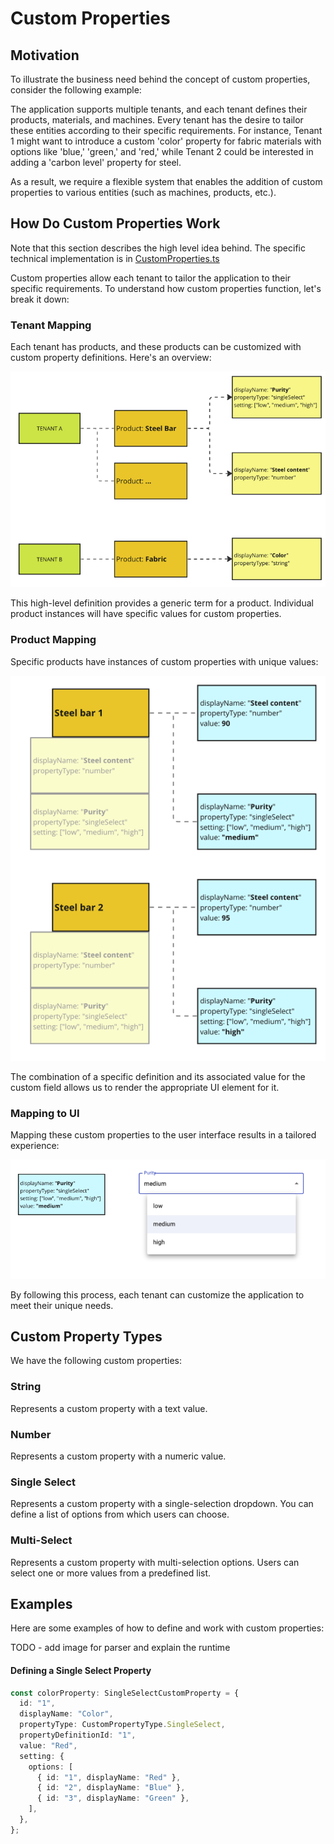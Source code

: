 # Custom Properties

## Motivation

To illustrate the business need behind the concept of custom properties, consider the following example:

The application supports multiple tenants, and each tenant defines their products, materials, and machines. Every tenant has the desire to tailor these entities according to their specific requirements. For instance, Tenant 1 might want to introduce a custom 'color' property for fabric materials with options like 'blue,' 'green,' and 'red,' while Tenant 2 could be interested in adding a 'carbon level' property for steel.

As a result, we require a flexible system that enables the addition of custom properties to various entities (such as machines, products, etc.).

## How Do Custom Properties Work

Note that this section describes the high level idea behind. The specific technical implementation is in [CustomProperties.ts](./types/CustomProperties.ts)

Custom properties allow each tenant to tailor the application to their specific requirements. To understand how custom properties function, let's break it down:

### Tenant Mapping

Each tenant has products, and these products can be customized with custom property definitions. Here's an overview:

![Tenant Mapping](./images/custom-props-tenant.png)

This high-level definition provides a generic term for a product. Individual product instances will have specific values for custom properties.

### Product Mapping

Specific products have instances of custom properties with unique values:

![Product Mapping](./images/custom-props-product.png)

The combination of a specific definition and its associated value for the custom field allows us to render the appropriate UI element for it.

### Mapping to UI

Mapping these custom properties to the user interface results in a tailored experience:

![Mapping to UI](./images/custom-props-mapping-ui.png)

By following this process, each tenant can customize the application to meet their unique needs.

## Custom Property Types

We have the following custom properties:

### String

Represents a custom property with a text value.

### Number

Represents a custom property with a numeric value.

### Single Select

Represents a custom property with a single-selection dropdown. You can define a list of options from which users can choose.

### Multi-Select

Represents a custom property with multi-selection options. Users can select one or more values from a predefined list.

## Examples

Here are some examples of how to define and work with custom properties:

TODO - add image for parser and explain the runtime

#### Defining a Single Select Property

```typescript
const colorProperty: SingleSelectCustomProperty = {
  id: "1",
  displayName: "Color",
  propertyType: CustomPropertyType.SingleSelect,
  propertyDefinitionId: "1",
  value: "Red",
  setting: {
    options: [
      { id: "1", displayName: "Red" },
      { id: "2", displayName: "Blue" },
      { id: "3", displayName: "Green" },
    ],
  },
};
```

